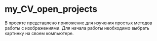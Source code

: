 # my_CV_open_projects
В проекте представлено приложение для изучения простых методов работы с изображениями. Для начала работы необходимо выбрать картинку на своем компьютере.
